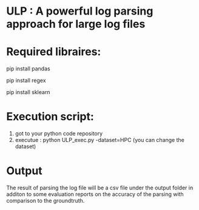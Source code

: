 # ULP : A powerful log parsing approach for large log files
 
# Required libraires:
pip install pandas

pip install regex 

pip install sklearn

# Execution script:
1) got to your python code repository
2) executue : python ULP_exec.py -dataset=HPC (you can change the dataset)

# Output
The result of parsing the log file will be a csv file under the output folder in additon to some evaluation reports on the accuracy of the parsing with comparison to the groundtruth.
